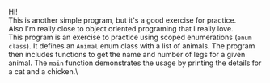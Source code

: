 Hi!\
This is another simple program, but it's a good exercise for practice.\
Also I'm really close to object oriented programing that I really love.\
This program is an exercise to practice using scoped enumerations (`enum class`).
It defines an `Animal` enum class with a list of animals. The program then includes functions to get the name and number of legs for a given animal. The `main` function demonstrates the usage by printing the details for a cat and a chicken.\
